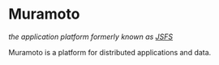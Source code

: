 # Muramoto

*the application platform formerly known as [JSFS]()*

Muramoto is a platform for distributed applications and data.
